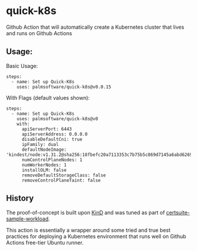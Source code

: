 # quick-k8s
Github Action that will automatically create a Kubernetes cluster that lives and runs on Github Actions

## Usage:

Basic Usage:
```
steps:
  - name: Set up Quick-K8s
    uses: palmsoftware/quick-k8s@v0.0.15
```

With Flags (default values shown):

```
steps:
  - name: Set up Quick-K8s
    uses: palmsoftware/quick-k8s@v0
    with:
      apiServerPort: 6443
      apiServerAddress: 0.0.0.0
      disableDefaultCni: true
      ipFamily: dual
      defaultNodeImage: 'kindest/node:v1.31.2@sha256:18fbefc20a7113353c7b75b5c869d7145a6abd6269154825872dc59c1329912e'
      numControlPlaneNodes: 1
      numWorkerNodes: 1
      installOLM: false
      removeDefaultStorageClass: false
      removeControlPlaneTaint: false
```

## History

The proof-of-concept is built upon [KinD](https://github.com/kubernetes-sigs/kind) and was tuned as part of [certsuite-sample-workload](https://github.com/redhat-best-practices-for-k8s/certsuite-sample-workload).

This action is essentially a wrapper around some tried and true best practices for deploying a Kubernetes environment that runs well on Github Actions free-tier Ubuntu runner.
